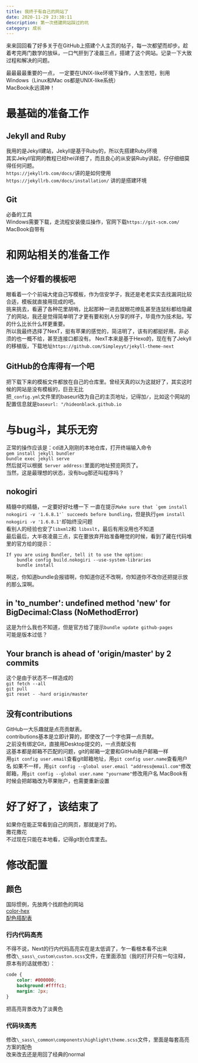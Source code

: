 ```yaml
---
title: 我终于有自己的网站了
date: 2020-11-29 23:38:11
description: 第一次搭建网站踩过的坑
category: 成长
---
```

来来回回看了好多关于在GitHub上搭建个人主页的帖子，每一次都望而却步。趁着考完两门数学的放纵，一口气肝到了凌晨三点，搭建了这个网站。记录一下大致过程和解决的问题。  
  
 最最最最重要的一点， 一定要在UNIX-like环境下操作，人生苦短，别用Windows（Linux和Mac os都是UNIX-like系统）  
  MacBook永远滴神！

# 最基础的准备工作
## Jekyll and Ruby
我用的是Jekyll建站，Jekyll是基于Ruby的，所以先搭建Ruby环境  
其实Jekyll官网的教程已经hei详细了，而且良心的从安装Ruby讲起，仔仔细细莫得任何问题。  
`https://jekyllrb.com/docs/`讲的是如何使用  
`https://jekyllrb.com/docs/installation/`  讲的是搭建环境  
## Git
必备的工具  
Windows需要下载，走流程安装傻瓜操作，官网下载`https://git-scm.com/`  
MacBook自带有
# 和网站相关的准备工作
## 选一个好看的模板吧
眼看着一个个前端大佬自己写模板，作为信安学子，我还是老老实实去找漏洞比较合适，模板就直接用现成的吧。  
挑来挑去，看遍了各种花里胡哨，比起那种一进去就眼花缭乱甚至连鼠标都给隐藏了的网站，我还是觉得简单明了才更有要和别人分享的样子，毕竟作为技术贴，写的什么比长什么样更重要。  
所以我最终选择了NexT，挺有苹果的感觉的，简洁明了，该有的都挺好用，非必须的也一概不给，甚至连接口都没有。
NexT本来是基于Hexo的，现在有了Jekyll的移植版，下载地址`https://github.com/Simpleyyt/jekyll-theme-next`
## GitHub的仓库得有一个吧
把下载下来的模板文件都放在自己的仓库里。曾经天真的以为这就好了，其实这时候的网站是没有模板的，巨丑无比  
把`_config.yml`文件里的baseurl改为自己的主页地址，记得加`/`，比如这个网站的配置信息就是`baseurl: "/hideonblack.github.io` 
# 与bug斗，其乐无穷
正常的操作应该是：cd进入刚刚的本地仓库，打开终端输入命令  
`gem install jekyll bundler`  
`bundle exec jekyll serve`  
然后就可以根据` Server address:`里面的地址预览网页了。  
当然，这是最理想的状态，没有bug那还叫程序吗？
## nokogiri
精髓中的精髓，一定要好好吐槽一下 
一直在提示``Make sure that `gem install nokogiri -v '1.6.8.1'` succeeds before bundling``，但是执行`gem install nokogiri -v '1.6.8.1'`却始终没问题  
看别人的经验也安了`libxml2`和` libxslt`，最后有用没用也不知道  
最后最后，大半夜凌晨三点，实在要放弃开始准备睡觉的时候，看到了藏在代码堆里的官方给的提示：
```
If you are using Bundler, tell it to use the option:  
    bundle config build.nokogiri --use-system-libraries    
    bundle install
```
啊这，你知道bundle会报错啊，你知道你还不改啊，你知道你不改你还把提示放的那么深啊。
## in 'to_number&apos;: undefined method 'new&apos; for BigDecimal:Class (NoMethodError)
这是为什么我也不知道，但是官方给了提示`bundle update github-pages`  
可能是版本过低？
## Your branch is ahead of &apos;origin/master&apos; by 2 commits
这个是由于状态不一样造成的  
 `git fetch --all`  
 `git pull`  
 `git reset - -hard origin/master`
## 没有contributions
GitHub一大乐趣就是点亮贡献表。  
contributions基本是立即计算的，即使改了一个字也算一点贡献。  
之前没有绑定Git，直接用Desktop提交的，一点贡献没有  
这基本都是邮箱不匹配的问题，git的邮箱一定要和GitHub账户邮箱一样  
用`git config user.email`查看git邮箱地址，用`git config user.name`查看用户名
如果不一样，用`git config --global user.email "address@email.com"`修改邮箱，用`git config --global user.name "yourname"`修改用户名
MacBook有时候会把邮箱改为苹果账户，也需要重新设置
# 好了好了，该结束了
如果你在能正常看到自己的网页，那就是对了的。  
撒花撒花  
不过现在只能在本地看，记得git到仓库里去。
# 修改配置
## 颜色
国际惯例，先放两个找颜色的网站  
[color-hex](https://www.color-hex.com/)  
[配色搭配表](http://tool.c7sky.com/webcolor/#hue_8)  
### 行内代码高亮
不得不说，Next的行内代码高亮实在是太低调了，乍一看根本看不出来  
修改`\_sass\_custom\custon.scss`文件，在里面添加（我的打开只有一句注释，原本有的话就修改）：
```scss
code {
    color: #000000;
    background:#ffffc1;
    margin: 2px;
}
```
把高亮背景改为了淡黄色
### 代码块高亮
修改`\_sass\_common\components\highlight\theme.scss`文件，里面是每套高亮方案的配色  
改来改去还是用回了经典的normal



